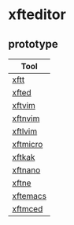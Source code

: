 
# xfteditor

## prototype

| Tool |
| --- |
| [xftt](prototype/xftt) |
| [xfted](prototype/xfted) |
| [xftvim](prototype/xftvim) |
| [xftnvim](prototype/xftnvim) |
| [xftlvim](prototype/xftlvim) |
| [xftmicro](prototype/xftmicro) |
| [xftkak](prototype/xftkak) |
| [xftnano](prototype/xftnano) |
| [xftne](prototype/xftne) |
| [xftemacs](prototype/xftemacs) |
| [xftmced](prototype/xftmced) |
